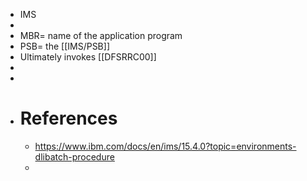 - IMS
-
- MBR=  name of the application program
- PSB= the [[IMS/PSB]]
- Ultimately invokes [[DFSRRC00]]
-
-
- # References
	- https://www.ibm.com/docs/en/ims/15.4.0?topic=environments-dlibatch-procedure
	-